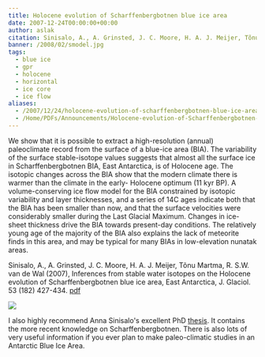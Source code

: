 ```yaml
---
title: Holocene evolution of Scharffenbergbotnen blue ice area
date: 2007-12-24T00:00:00+00:00
author: aslak
citation: Sinisalo, A., A. Grinsted, J. C. Moore, H. A. J. Meijer, Tõnu Martma, R. S.W. van de Wal (2007), Inferences from stable water isotopes on the Holocene evolution of Scharffenbergbotnen blue ice area, East Antarctica, J. Glaciol. 53 (182) 427-434.
banner: /2008/02/smodel.jpg
tags:
  - blue ice
  - gpr
  - holocene
  - horizontal
  - ice core
  - ice flow
aliases:
  - /2007/12/24/holocene-evolution-of-scharffenbergbotnen-blue-ice-area/
  - /Home/PDFs/Announcements/Holocene-evolution-of-Scharffenbergbotnen-blue-ice-area
---
```


We show that it is possible to extract a high-resolution (annual) paleoclimate record from the surface of a blue-ice area (BIA). The variability of the surface stable-isotope values suggests that almost all the surface ice in Scharffenbergbotnen BIA, East Antarctica, is of Holocene age. <!--more--> The isotopic changes across the BIA show that the modern climate there is warmer than the climate in the early- Holocene optimum (11 kyr BP). A volume-conserving ice flow model for the BIA constrained by isotopic variability and layer thicknesses, and a series of 14C ages indicate both that the BIA has been smaller than now, and that the surface velocities were considerably smaller during the Last Glacial Maximum. Changes in ice-sheet thickness drive the BIA towards present-day conditions. The relatively young age of the majority of the BIA also explains the lack of meteorite finds in this area, and may be typical for many BIAs in low-elevation nunatak areas.

Sinisalo, A., A. Grinsted, J. C. Moore, H. A. J. Meijer, Tõnu Martma, R. S.W. van de Wal (2007), Inferences from stable water isotopes on the Holocene evolution of Scharffenbergbotnen blue ice area, East Antarctica, J. Glaciol. 53 (182) 427-434. [pdf](/2016/03/Sinisalo-Jglac07-SBB-holocene-evolution.pdf)

![](/2016/02/sbbmap.jpg)

I also highly recommend Anna Sinisalo's excellent PhD [thesis](http://www.ulapland.fi/home/hkunta/jmoore/pdfs/Sinisalo_PhDthesis.pdf). It contains the more recent knowledge on Scharffenbergbotnen. There is also lots of very useful information if you ever plan to make paleo-climatic studies in an Antarctic Blue Ice Area.
